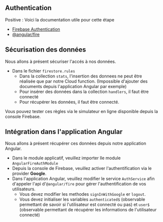 ## Authentication

Positive
: Voici la documentation utile pour cette étape

- [Firebase Authentication](https://firebase.google.com/docs/auth/)
- [@angular/fire](https://github.com/angular/angularfire2/blob/master/docs/auth/getting-started.md)

## Sécurisation des données

Nous allons à présent sécuriser l'accés à nos données.

- Dans le fichier `firestore.rules`
  - Dans la collection `stats`, l'insertion des donnees ne peut être réalisée que par notre Cloud function. (Impossible d'ajouter des documents depuis l'application Angular par exemple)
  - Pour insérer des données dans la collection `handlers`, il faut être connecté
  - Pour récupérer les données, il faut être connecté.

Vous pouvez tester ces règles via le simulateur en ligne disponible depuis la console Firebase.

## Intégration dans l'application Angular

Nous allons à présent récupérer ces données depuis notre application Angular.

- Dans le module applicatif, veuillez importer lle module `AngularFireAuthModule`
- Depuis la console de Firebase, veuillez activer l'authentification via le provider **Google**.
- Dans l'application Angular, veuillez modifier le service `AuthService` afin d'appeler l'api d'`@angular/fire` pour gérer l'authentification de vos utilisateurs.
  - Vous devez modifier les methodes `signInWithGoogle` er `logout`.
  - Vous devez initialiser les variables `authenticated$` (observable permettant de savoir si l'utilisateur est connecté ou pas) et `user$` (observable permettant de récupérer les informations de l'utilisateur connecté)
